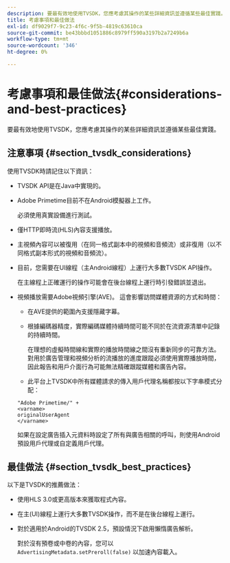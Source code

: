 ```yaml
---
description: 要最有效地使用TVSDK，您應考慮其操作的某些詳細資訊並遵循某些最佳實踐。
title: 考慮事項和最佳做法
exl-id: df9029f7-9c23-4f6c-9f5b-4819c63610ca
source-git-commit: be43bbbd1051886c8979ff590a3197b2a7249b6a
workflow-type: tm+mt
source-wordcount: '346'
ht-degree: 0%

---
```


# 考慮事項和最佳做法{#considerations-and-best-practices}

要最有效地使用TVSDK，您應考慮其操作的某些詳細資訊並遵循某些最佳實踐。

## 注意事項 {#section_tvsdk_considerations}

使用TVSDK時請記住以下資訊：

* TVSDK API是在Java中實現的。
* Adobe Primetime目前不在Android模擬器上工作。

   必須使用真實設備進行測試。
* 僅HTTP即時流(HLS)內容支援播放。
* 主視頻內容可以被復用（在同一格式副本中的視頻和音頻流）或非復用（以不同格式副本形式的視頻和音頻流）。
* 目前，您需要在UI線程（主Android線程）上運行大多數TVSDK API操作。

   在主線程上正確運行的操作可能會在後台線程上運行時引發錯誤並退出。
* 視頻播放需要Adobe視頻引擎(AVE)。 這會影響訪問媒體資源的方式和時間：

   * 在AVE提供的範圍內支援隱藏字幕。
   * 根據編碼器精度，實際編碼媒體持續時間可能不同於在流資源清單中記錄的持續時間。

      在理想的虛擬時間線和實際的播放時間線之間沒有重新同步的可靠方法。 對用於廣告管理和視頻分析的流播放的進度跟蹤必須使用實際播放時間，因此報告和用戶介面行為可能無法精確跟蹤媒體和廣告內容。
   * 此平台上TVSDK中所有媒體請求的傳入用戶代理名稱都按以下字串模式分配：

   ```
   "Adobe Primetime/" + 
   <varname>
   originalUserAgent
   </varname> 
   ```

   如果在設定廣告插入元資料時設定了所有與廣告相關的呼叫，則使用Android預設用戶代理或自定義用戶代理。

## 最佳做法 {#section_tvsdk_best_practices}

以下是TVSDK的推薦做法：

* 使用HLS 3.0或更高版本來獲取程式內容。
* 在主(UI)線程上運行大多數TVSDK操作，而不是在後台線程上運行。
* 對於適用於Android的TVSDK 2.5，預設情況下啟用懶惰廣告解析。

   對於沒有預卷或中卷的內容，您可以 `AdvertisingMetadata.setPreroll(false)` 以加速內容載入。
